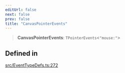 ```yaml
---
editUrl: false
next: false
prev: false
title: "CanvasPointerEvents"
---
```


> **CanvasPointerEvents**: `TPointerEvents`\<`"mouse:"`\>

## Defined in

[src/EventTypeDefs.ts:272](https://github.com/fabricjs/fabric.js/blob/v6.0.0-rc4/src/EventTypeDefs.ts#L272)
